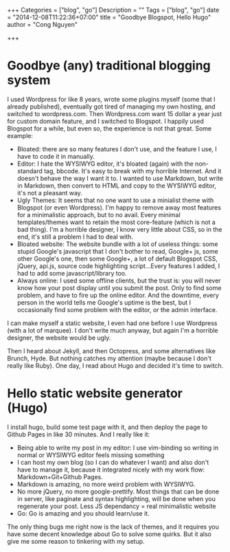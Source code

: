 +++
Categories = ["blog", "go"]
Description = ""
Tags = ["blog", "go"]
date = "2014-12-08T11:22:36+07:00"
title = "Goodbye Blogspot, Hello Hugo"
author = "Cong Nguyen"

+++

# Goodbye (any) traditional blogging system #
I used Wordpress for like 8 years, wrote some plugins myself (some that I already published), eventually got tired of managing my own hosting, and switched to wordpress.com. Then Wordpress.com want 15 dollar a year just for custom domain feature, and I switched to Blogspot. I happily used Blogspot for a while, but even so, the experience is not that great. Some example:

* Bloated: there are so many features I don't use, and the feature I use, I have to code it in manually.
* Editor: I hate the WYSIWYG editor, it's bloated (again) with the non-standard tag, bbcode. It's easy to break with my horrible Internet. And it doesn't behave the way I want it to. I wanted to use Markdown, but write in Markdown, then convert to HTML and copy to the WYSIWYG editor, it's not a pleasant way.
* Ugly Themes: It seems that no one want to use a minialist theme with Blogspot (or even Wordpress). I'm happy to remove away most features for a minimalistic approach, but to no avail. Every minimal templates/themes want to retain the most core-feature (which is not a bad thing). I'm a horrible designer, I know very little about CSS, so in the end, it's still a problem I had to deal with.
* Bloated website: The website bundle with a lot of useless things: some stupid Google's javascript that I don't bother to read, Google+ js, some other Google's one, then some Google+, a lot of default Blogspot CSS, jQuery, api.js, source code highlighting script...Every features I added, I had to add some javascript/library too. 
* Always online: I used some offline clients, but the trust is: you will never know how your post display until you submit the post. Only to find some problem, and have to fire up the online editor. And the downtime, every person in the world tells me Google's uptime is the best, but I occasionally find some problem with the editor, or the admin interface.

I can make myself a static website, I even had one before I use Wordpress (with a lot of marquee). I don't write much anyway, but again I'm a horrible designer, the website would be ugly.

Then I heard about Jekyll, and then Octopress, and some alternatives like Brunch, Hyde. But nothing catches my attention (maybe because I don't really like Ruby). One day, I read about Hugo and decided it's time to switch.

# Hello static website generator (Hugo) #

I install hugo, build some test page with it, and then deploy the page to Github Pages in like 30 minutes. And I really like it:

* Being able to write my post in my editor: I use vim-binding so writing in normal or WYSIWYG editor feels missing something
* I can host my own blog (so I can do whatever I want) and also don't have to manage it, because it integrated nicely with my work flow: Markdown+Git+Github Pages.
* Markdown is amazing, no more weird problem with WYSIWYG.
* No more jQuery, no more google-prettify. Most things that can be done in server, like paginate and syntax highlighting, will be done when you regenerate your post. Less JS dependancy = real minimalistic website
* Go: Go is amazing and you should learn/use it.

The only thing bugs me right now is the lack of themes, and it requires you have some decent knowledge about Go to solve some quirks. But it also give me some reason to tinkering with my setup.
